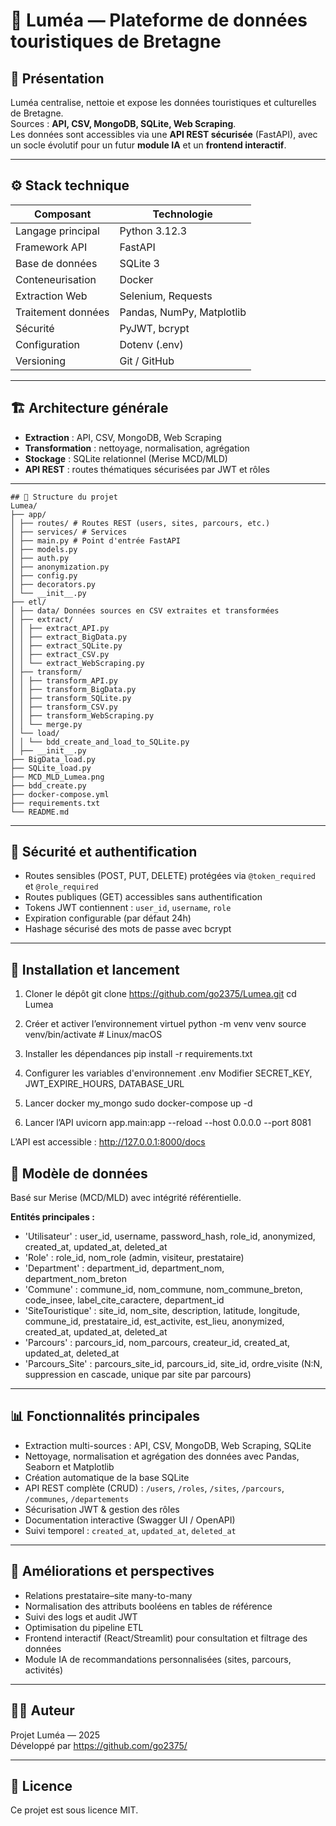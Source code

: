 # 🌿 Luméa — Plateforme de données touristiques de Bretagne

## 🧭 Présentation
Luméa centralise, nettoie et expose les données touristiques et culturelles de Bretagne.  
Sources : **API, CSV, MongoDB, SQLite, Web Scraping**.  
Les données sont accessibles via une **API REST sécurisée** (FastAPI), avec un socle évolutif pour un futur **module IA** et un **frontend interactif**.

---

## ⚙️ Stack technique
| Composant              | Technologie                    |
|------------------------|--------------------------------|
| Langage principal      | Python 3.12.3                  |
| Framework API          | FastAPI                        |
| Base de données        | SQLite 3                       |
| Conteneurisation       | Docker                         |
| Extraction Web         | Selenium, Requests             |
| Traitement données     | Pandas, NumPy, Matplotlib      |
| Sécurité               | PyJWT, bcrypt                  |
| Configuration          | Dotenv (.env)                  |
| Versioning             | Git / GitHub                   |

---

## 🏗️ Architecture générale
- **Extraction** : API, CSV, MongoDB, Web Scraping  
- **Transformation** : nettoyage, normalisation, agrégation  
- **Stockage** : SQLite relationnel (Merise MCD/MLD)  
- **API REST** : routes thématiques sécurisées par JWT et rôles  

---

```
## 🧩 Structure du projet
Lumea/
├── app/
│ ├── routes/ # Routes REST (users, sites, parcours, etc.)
│ ├── services/ # Services
│ ├── main.py # Point d'entrée FastAPI
│ ├── models.py
│ ├── auth.py
│ ├── anonymization.py
│ ├── config.py
│ ├── decorators.py
│ └── __init__.py
├── etl/
│ ├── data/ Données sources en CSV extraites et transformées
│ ├── extract/
│ │ ├── extract_API.py
│ │ ├── extract_BigData.py
│ │ ├── extract_SQLite.py
│ │ ├── extract_CSV.py
│ │ └── extract_WebScraping.py
│ ├── transform/
│ │ ├── transform_API.py
│ │ ├── transform_BigData.py
│ │ ├── transform_SQLite.py
│ │ ├── transform_CSV.py
│ │ ├── transform_WebScraping.py
│ │ └── merge.py
│ └── load/
│ │ └── bdd_create_and_load_to_SQLite.py
│ ├── __init__.py
├── BigData_load.py
├── SQLite_load.py
├── MCD_MLD_Lumea.png
├── bdd_create.py
├── docker-compose.yml
├── requirements.txt
└── README.md
```


---

## 🔐 Sécurité et authentification
- Routes sensibles (POST, PUT, DELETE) protégées via `@token_required` et `@role_required`  
- Routes publiques (GET) accessibles sans authentification  
- Tokens JWT contiennent : `user_id`, `username`, `role`  
- Expiration configurable (par défaut 24h)  
- Hashage sécurisé des mots de passe avec bcrypt  

---

## 🚀 Installation et lancement

1. Cloner le dépôt
git clone https://github.com/go2375/Lumea.git
cd Lumea

2. Créer et activer l’environnement virtuel
python -m venv venv
source venv/bin/activate  # Linux/macOS

3. Installer les dépendances
pip install -r requirements.txt

4. Configurer les variables d'environnement
.env
Modifier SECRET_KEY, JWT_EXPIRE_HOURS, DATABASE_URL

5. Lancer docker my_mongo
sudo docker-compose up -d

6. Lancer l’API
uvicorn app.main:app --reload --host 0.0.0.0 --port 8081

L’API est accessible : http://127.0.0.1:8000/docs

## 🧠 Modèle de données
Basé sur Merise (MCD/MLD) avec intégrité référentielle.

**Entités principales :**
- 'Utilisateur' : user_id, username, password_hash, role_id, anonymized, created_at, updated_at, deleted_at
- 'Role' : role_id, nom_role (admin, visiteur, prestataire)
- 'Department' : department_id, department_nom, department_nom_breton
- 'Commune' : commune_id, nom_commune, nom_commune_breton, code_insee, label_cite_caractere, department_id
- 'SiteTouristique' : site_id, nom_site, description, latitude, longitude, commune_id, prestataire_id, est_activite, est_lieu, anonymized, created_at, updated_at, deleted_at
- 'Parcours' : parcours_id, nom_parcours, createur_id, created_at, updated_at, deleted_at
- 'Parcours_Site' : parcours_site_id, parcours_id, site_id, ordre_visite (N:N, suppression en cascade, unique par site par parcours)

---

## 📊 Fonctionnalités principales
- Extraction multi-sources : API, CSV, MongoDB, Web Scraping, SQLite  
- Nettoyage, normalisation et agrégation des données avec Pandas, Seaborn et Matplotlib  
- Création automatique de la base SQLite  
- API REST complète (CRUD) : `/users`, `/roles`, `/sites`, `/parcours`, `/communes`, `/departements`
- Sécurisation JWT & gestion des rôles  
- Documentation interactive (Swagger UI / OpenAPI)  
- Suivi temporel : `created_at`, `updated_at`, `deleted_at`  

---

## 🔮 Améliorations et perspectives
- Relations prestataire–site many-to-many  
- Normalisation des attributs booléens en tables de référence  
- Suivi des logs et audit JWT  
- Optimisation du pipeline ETL  
- Frontend interactif (React/Streamlit) pour consultation et filtrage des données  
- Module IA de recommandations personnalisées (sites, parcours, activités)  

---

## 👨‍💻 Auteur
Projet Luméa — 2025  
Développé par https://github.com/go2375/

---

## 📜 Licence
Ce projet est sous licence MIT.

